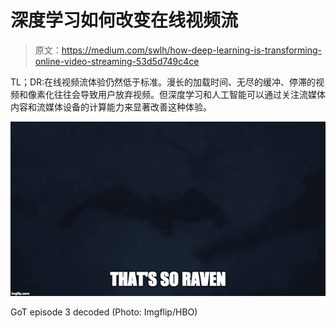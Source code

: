 # 深度学习如何改变在线视频流

> 原文：<https://medium.com/swlh/how-deep-learning-is-transforming-online-video-streaming-53d5d749c4ce>

TL；DR:在线视频流体验仍然低于标准。漫长的加载时间、无尽的缓冲、停滞的视频和像素化往往会导致用户放弃视频。但深度学习和人工智能可以通过关注流媒体内容和流媒体设备的计算能力来显著改善这种体验。

![](img/37119ef6c186f60b02c094a72c8eb219.png)

GoT episode 3 decoded (Photo: Imgflip/HBO)